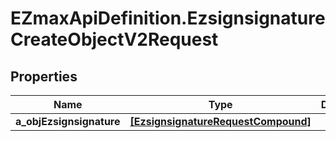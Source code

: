 # EZmaxApiDefinition.EzsignsignatureCreateObjectV2Request

## Properties

Name | Type | Description | Notes
------------ | ------------- | ------------- | -------------
**a_objEzsignsignature** | [**[EzsignsignatureRequestCompound]**](EzsignsignatureRequestCompound.md) |  | 


